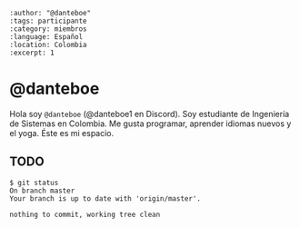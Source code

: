
```{post} 2023-07-18
:author: "@danteboe"
:tags: participante
:category: miembros
:language: Español
:location: Colombia
:excerpt: 1
```

# @danteboe

Hola soy `@danteboe` (@danteboe1 en Discord). Soy estudiante de Ingeniería de Sistemas en Colombia. Me gusta programar, aprender idiomas nuevos y el yoga. Éste es mi espacio.

## TODO

```console
$ git status 
On branch master
Your branch is up to date with 'origin/master'.

nothing to commit, working tree clean
```
